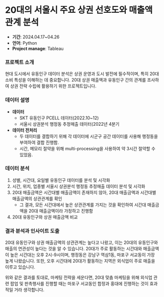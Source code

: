 # 20대의 서울시 주요 상권 선호도와 매출액 관계 분석
- **기간**: 2024.04.17~04.26
- **언어**: Python
- **Project manage**: Tableau


### 프로젝트 소개

현대 도시에서 유동인구 데이터 분석은 상권 운영과 도시 발전에 필수적이며, 특히 20대 소비 특성을 이해하는 데 중요합니다. 20대 상권 매출액과 유동인구 간의 관계를 조사하여 상권 전략 수립에 활용하기 위한 프로젝트입니다.

### 데이터 설명

- **데이터**
    - SKT 유동인구 PCELL 데이터(2022.10~12)
    - 서울시 상권분석 행정동 추정매출 데이터(2022년 4분기
- **데이터 전처리**
    - 두 데이터를 결합하기 위해 각 데이터에 시군구 공간 데이터를 사용해 행정동을 부여하여 결합 진행함.
    - 시간, 메모리 절약을 위해 multi-processing을 사용하여 약 3시간 절약할 수 있었음.

### 데이터 분석

1. 성별, 시간대, 요일별 유동인구 데이터를 분석 및 시각화
2. 시간, 위치, 업종별 서울시 상권분석 행정동 추정매출 데이터 분석 및 시각화
3. 20대 매출금액은 시간대별 매출금액이 존재하지 않아, 20대 매출금액과 시간대별 매출금액의 상관관계를 확인
    - 그 결과, 모든 시간대에서 높은 상관관계를 가지는 것을 확인하여 시간대 매출금액을 20대 매출금액이라 가정하고 진행함
4. 20대 유동인구와 상권 매출금액 비교

### 결과 분석과 인사이트 도출

20대 유동인구와 상권 매출금액의 상관관계는 높다고 나왔고, 이는 20대의 유동인구와 매출의 연관성이 높다는 것을 알 수 있습니다. 20대가 주로 활동하는 시간대와 매출금액이 높은 시간대는 오후 2시-9시이며, 행정동은 강남구 역삼1동, 마포구 서교동이 가장 높게 나왔습니다. 또한, 오후 시간대에 20대가 활동하는 지역은 외식업이 주로 매출을 이루고 있습니다.

위와 같은 결과를 토대로, 마케팅 전략을 세운다면, 20대 맞춤 마케팅을 위해 외식업 관련 팝업 및 판촉행사를 진행할 때는 마포구 서교동인 합정과 홍대에 진행하는 것이 효과적일 거라 생각합니다.
